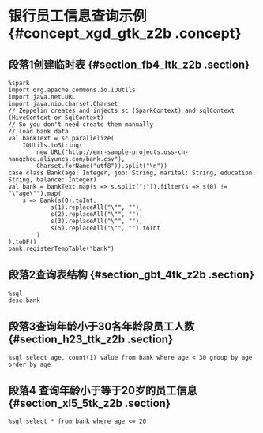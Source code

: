 # 银行员工信息查询示例 {#concept_xgd_gtk_z2b .concept}

## 段落1创建临时表 {#section_fb4_ltk_z2b .section}

```
%spark
import org.apache.commons.io.IOUtils
import java.net.URL
import java.nio.charset.Charset
// Zeppelin creates and injects sc (SparkContext) and sqlContext (HiveContext or SqlContext)
// So you don't need create them manually
// load bank data
val bankText = sc.parallelize(
    IOUtils.toString(
        new URL("http://emr-sample-projects.oss-cn-hangzhou.aliyuncs.com/bank.csv"),
        Charset.forName("utf8")).split("\n"))
case class Bank(age: Integer, job: String, marital: String, education: String, balance: Integer)
val bank = bankText.map(s => s.split(";")).filter(s => s(0) != "\"age\"").map(
    s => Bank(s(0).toInt, 
            s(1).replaceAll("\"", ""),
            s(2).replaceAll("\"", ""),
            s(3).replaceAll("\"", ""),
            s(5).replaceAll("\"", "").toInt
        )
).toDF()
bank.registerTempTable("bank")
```

## 段落2查询表结构 {#section_gbt_4tk_z2b .section}

```
%sql
desc bank
```

## 段落3查询年龄小于30各年龄段员工人数 {#section_h23_ttk_z2b .section}

```
%sql select age, count(1) value from bank where age < 30 group by age order by age
```

## 段落4 查询年龄小于等于20岁的员工信息 {#section_xl5_5tk_z2b .section}

```
%sql select * from bank where age <= 20
```


